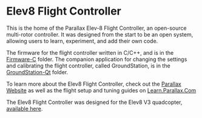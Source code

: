 # Elev8 Flight Controller

This is the home of the Parallax Elev-8 Flight Controller, an open-source multi-rotor controller.
It was designed from the start to be an open system, allowing users to learn, experiment, and add their own code.

The firmware for the flight controller written in C/C++, and is in the
[Firmware-C](https://github.com/parallaxinc/Flight-Controller/tree/master/Firmware-C) folder.  The companion
application for changing the settings and calibrating the flight controller, called GroundStation, is in
the [GroundStation-Qt](https://github.com/parallaxinc/Flight-Controller/tree/master/GroundStation-Qt) folder.

To learn more about the Elev8 Flight Controller, check out the [Parallax Website](https://www.parallax.com/product/80204)
as well as the flight setup and tuning guides on
[Learn.Parallax.Com](http://learn.parallax.com/calibrating-and-performance-tuning-your-elev-8-v3)

The Elev8 Flight Controller was designed for the Elev8 V3 quadcopter, [available here](https://www.parallax.com/product/80300).
